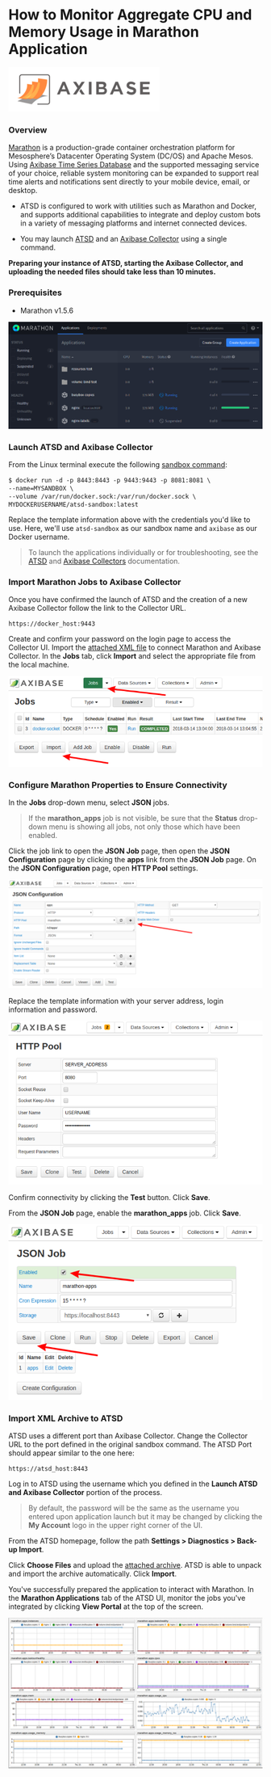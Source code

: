# How to Monitor Aggregate CPU and Memory Usage in Marathon Application

![Axibase Logo](images/axibase_logo.png)

### Overview

[Marathon](https://mesosphere.github.io/marathon/) is a production-grade container orchestration platform for 
Mesosphere’s Datacenter Operating System (DC/OS) and Apache Mesos. Using [Axibase Time Series Database](http://axibase.com/products/axibase-time-series-database/) and the supported messaging service of your choice, reliable system monitoring can be expanded to support real time alerts and notifications sent directly to your mobile device, email, or desktop.

* ATSD is configured to work with utilities such as Marathon and Docker, and supports additional capabilities to integrate and deploy custom bots in a variety of messaging platforms and internet connected devices.

* You may launch [ATSD](https://github.com/axibase/atsd-use-cases/tree/master/Solutions/docker#launch-atsd) and an [Axibase Collector](https://github.com/axibase/atsd-use-cases/tree/master/Solutions/docker#launch-axibase-collectors) using a single command.

**Preparing your instance of ATSD, starting the Axibase Collector, and uploading the needed files should take less than 10 minutes.**

### Prerequisites

* Marathon v1.5.6

![Marathon v1.5.6 User Interface](images/marathon_ui.png)

### Launch ATSD and Axibase Collector 

From the Linux terminal execute the following [sandbox command](https://github.com/axibase/dockers/tree/atsd-sandbox):

```
$ docker run -d -p 8443:8443 -p 9443:9443 -p 8081:8081 \
--name=MYSANDBOX \
--volume /var/run/docker.sock:/var/run/docker.sock \
MYDOCKERUSERNAME/atsd-sandbox:latest
```
Replace the template information above with the credentials you'd like to use. Here, we'll use `atsd-sandbox` as our sandbox
name and `axibase` as our Docker username.

> To launch the applications individually or for troubleshooting, see the [ATSD](https://github.com/axibase/atsd-use-cases/tree/master/Solutions/docker#launch-atsd) and [Axibase Collectors](https://github.com/axibase/atsd-use-cases/tree/master/Solutions/docker#launch-axibase-collectors) documentation.

### Import Marathon Jobs to Axibase Collector

Once you have confirmed the launch of ATSD and the creation of a new Axibase Collector follow the link to the Collector URL. 
```
https://docker_host:9443
```
Create and confirm your password on the login page to access the Collector UI. Import the [attached XML file](resources/marathon_jobs.xml) to connect Marathon and Axibase Collector. In the **Jobs** tab, click **Import** and select the appropriate file from the local machine.

![](images/import_job.png)

### Configure Marathon Properties to Ensure Connectivity

In the **Jobs** drop-down menu, select **JSON** jobs.

> If the **marathon_apps** job is not visible, be sure that the **Status** drop-down menu is showing all jobs, not only those which have been enabled.

Click the job link to open the **JSON Job** page, then open the **JSON Configuration** page by clicking the **apps** link from the **JSON Job** page. On the **JSON Configuration** page, open **HTTP Pool** settings. 

![](images/http_pool.png)

Replace the template information with your server address, login information and password.

![](images/http_pool_config.png)

Confirm connectivity by clicking the **Test** button. Click **Save**. 

From the **JSON Job** page, enable the **marathon_apps** job. Click **Save**.

![](images/enable_job.png)

### Import XML Archive to ATSD

ATSD uses a different port than Axibase Collector. Change the Collector URL to the port defined in the original sandbox
command. The ATSD Port should appear similar to the one here:
```
https://atsd_host:8443
```
Log in to ATSD using the username which you defined in the **Launch ATSD and Axibase Collector** portion of the process.

> By default, the password will be the same as the username you entered upon application launch but it may be changed by clicking the **My Account** logo in the upper right corner of the UI. 

From the ATSD homepage, follow the path **Settings > Diagnostics > Back-up Import**.

Click **Choose Files** and upload the [attached archive](resources/atsd-marathon-xml.zip). ATSD is able to unpack and import the archive automatically. Click **Import**.

You've successfully prepared the application to interact with Marathon. In the **Marathon Applications** tab of the ATSD UI, monitor the jobs you've integrated by clicking **View Portal** at the top of the screen.

![](images/marathon_portal.png)
